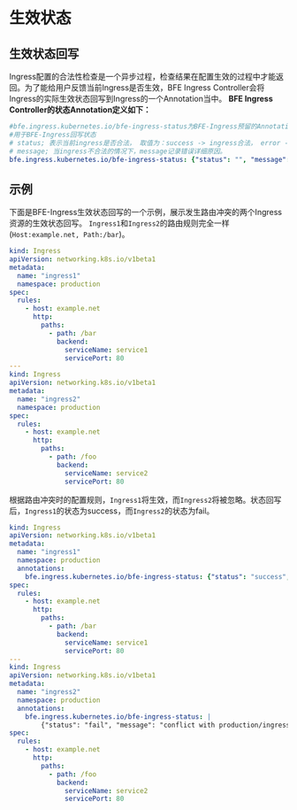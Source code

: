 # 生效状态

## 生效状态回写
Ingress配置的合法性检查是一个异步过程，检查结果在配置生效的过程中才能返回。为了能给用户反馈当前Ingress是否生效，BFE Ingress Controller会将Ingress的实际生效状态回写到Ingress的一个Annotation当中。
**BFE Ingress Controller的状态Annotation定义如下：**

```yaml
#bfe.ingress.kubernetes.io/bfe-ingress-status为BFE-Ingress预留的Annotation key，
#用于BFE-Ingress回写状态
# status; 表示当前ingress是否合法， 取值为：success -> ingress合法， error -> ingress不合法
# message; 当ingress不合法的情况下，message记录错误详细原因。
bfe.ingress.kubernetes.io/bfe-ingress-status: {"status": "", "message": ""}
```
## 示例

下面是BFE-Ingress生效状态回写的一个示例，展示发生路由冲突的两个Ingress资源的生效状态回写。
`Ingress1`和`Ingress2`的路由规则完全一样(`Host:example.net, Path:/bar`)。

```yaml
kind: Ingress
apiVersion: networking.k8s.io/v1beta1
metadata:
  name: "ingress1"
  namespace: production
spec:
  rules:
    - host: example.net
      http:
        paths:
          - path: /bar
            backend:
              serviceName: service1
              servicePort: 80
---
kind: Ingress
apiVersion: networking.k8s.io/v1beta1
metadata:
  name: "ingress2"
  namespace: production
spec:
  rules:
    - host: example.net
      http:
        paths:
          - path: /foo
            backend:
              serviceName: service2
              servicePort: 80
```
根据路由冲突时的配置规则，`Ingress1`将生效，而`Ingress2`将被忽略。状态回写后，`Ingress1`的状态为success，而`Ingress2`的状态为fail。
```yaml
kind: Ingress
apiVersion: networking.k8s.io/v1beta1
metadata:
  name: "ingress1"
  namespace: production
  annotations:
    bfe.ingress.kubernetes.io/bfe-ingress-status: {"status": "success", "message": ""}
spec:
  rules:
    - host: example.net
      http:
        paths:
          - path: /bar
            backend:
              serviceName: service1
              servicePort: 80
---
kind: Ingress
apiVersion: networking.k8s.io/v1beta1
metadata:
  name: "ingress2"
  namespace: production
  annotations:
    bfe.ingress.kubernetes.io/bfe-ingress-status: |
    	{"status": "fail", "message": "conflict with production/ingress1"}
spec:
  rules:
    - host: example.net
      http:
        paths:
          - path: /foo
            backend:
              serviceName: service2
              servicePort: 80
```